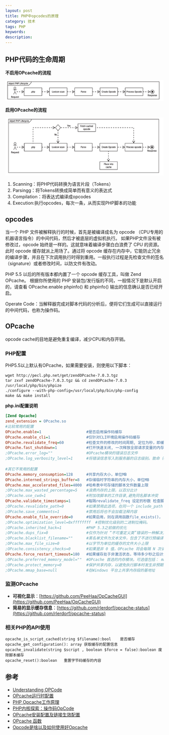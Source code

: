 ```yaml
---
layout: post
title: PHP中opcodes的原理
category: 技术
tags: PHP
keywords:
description:
---
```


## PHP代码的生命周期

**不启用OPcache的流程**

![](/public/img/php/php_1.png)

**启用OPcache的流程**

![](/public/img/php/php_2.png)

1. Scanning：将PHP代码转换为语言片段（Tokens）
2. Parsingg：将Tokens转换成简单而有意义的表达式
3. Compilation：将表达式编译成opcodes
4. Execution:执行opcodes，每次一条，从而实现PHP脚本的功能


## opcodes 

当一个 PHP 文件被解释执行的时候，首先是被编译成名为 opcode （CPU专用的机器语言指令）的中间代码，然后才被底层的虚拟机执行。 如果PHP文件没有被修改过，opcode 始终是一样的。这就意味着编译步骤白白浪费了 CPU 的资源。
此时 opcode 缓存就派上用场了。通过将 opcode 缓存在内存中，它能防止冗余的编译步骤，并且在下次调用执行时得到重用。一般执行过程是先检查文件的签名（signature）或者修改时间，以防文件有改动。

PHP 5.5 以后的所有版本都内置了一个 opcode 缓存工具，叫做 Zend OPcache。 根据你所使用的 PHP 安装包/发行版的不同，一般情况下是默认开启的，请查看 OPcache.enable phpinfo() 和 phpinfo() 输出的信息确认是否已经开启。

Operate Code：当解释器完成对脚本代码的分析后，便将它们生成可以直接运行的中间代码，也称为操作码。




## OPcache

opcode cache的目地是避免重复编译，减少CPU和内存开销。

### PHP配置

PHP5.5以上默认有OPcache，如果需要安装，则使用以下脚本：

```shell
wget http://pecl.php.net/get/zendOPcache-7.0.3.tgz
tar zxvf zendOPcache-7.0.3.tgz && cd zendOPcache-7.0.3
/usr/local/php/bin/phpize
./configure --with-php-config=/usr/local/php/bin/php-config
make && make install

```

**php.ini配置说明**

```ini
[Zend Opcache]
zend_extension = OPcache.so
#比较常用的配置
OPcache.enable=1                    #是否启用操作码缓存
OPcache.enable_cli=1                #仅针对CLI环境启用操作码缓存
OPcache.revalidate_freq=60          #检查文件的修改的时间周期, 定位为秒，即缓存后60秒去检查代码文件是否被修改过
OPcache.fast_shutdown=1             #打开快速关闭, 一次释放全部请求变量的内存，打开这个在PHP Request Shutdown的时候回收内存的速度会提高
;OPcache.error_log=""               #OPcache模块的错误日志文件
;OPcache.log_verbosity_level=1      #将错误信息写入到服务器的日志级别。致命（0）错误（1) 警告（2）信息（3）调试（4）

#其它不常用的配置
OPcache.memory_consumption=128      #共享内存大小，单位MB
OPcache.interned_strings_buffer=8   #存储临时字符串的内存大小，单位MB
OPcache.max_accelerated_files=4000  #哈希表中可存储的脚本文件数量上限
;OPcache.max_wasted_percentage=5    #浪费内存的上限，以百分比计
;OPcache.use_cwd=1                  #附加改脚本的工作目录,避免同名脚本冲突
OPcache.validate_timestamps=1       #每隔revalidate_freq 设定的秒数 检查脚本是否更新
;OPcache.revalidate_path=0          #如果禁用此选项，在同一个 include_path 已存在的缓存文件会被重用
;OPcache.save_comments=1            #禁用后将也不会加载注释内容
OPcache.enable_file_override=0      #如果启用，则在调用函数file_exists()， is_file() 以及 is_readable() 的时候， 都会检查操作码缓存
;OPcache.optimization_level=0xffffffff  #控制优化级别的二进制位掩码。
;OPcache.inherited_hack=1           #PHP 5.3之前做的优化
;OPcache.dups_fix=0                 #仅作为针对 “不可重定义类”错误的一种解决方案。
;OPcache.blacklist_filename=""      #黑名单文件为文本文件，包含了不进行预编译优化的文件名
;OPcache.max_file_size=0            #以字节为单位的缓存的文件大小上限
;OPcache.consistency_checks=0       #如果是非 0 值，OPcache 将会每隔 N 次请求检查缓存校验和
OPcache.force_restart_timeout=180   #如果缓存处于非激活状态，等待多少秒之后计划重启。
;OPcache.preferred_memory_model=""  #OPcache 首选的内存模块。可选值包括： mmap，shm, posix 以及 win32。
;OPcache.protect_memory=0           #保护共享内存，以避免执行脚本时发生非预期的写入。 仅用于内部调试。
;OPcache.mmap_base=null             #在Windows 平台上共享内存段的基地址
```

### 监测OPcache


- **可视化显示**：[https://github.com/PeeHaa/OpCacheGUI](https://github.com/PeeHaa/OpCacheGUI)
- **简易的显示缓存信息**：[https://github.com/rlerdorf/opcache-status](https://github.com/rlerdorf/opcache-status)

### 相关PHP的API使用

```
opcache_is_script_cached(string $filename):bool    是否缓存
opcache_get_configuration(): array 获取缓存的配置信息
opcache_invalidate(string $script , boolean $force = false):boolean 废除脚本缓存
opcache_reset():boolean   重置字节码缓存的内容

```

## 参考

- [Understanding OPCode]()
- [OPcache运行时配置](https://www.php.net/manual/zh/OPcache.configuration.php)
- [PHP Opcache工作原理](https://www.awaimai.com/2684.html)
- [PHP内核探索：操作码OpCode](http://www.nowamagic.net/librarys/veda/detail/1324)
- [OPcache安装配置及链接生效配置](https://blog.51cto.com/ckl893/1786964)
- [OPcache 函数](https://www.php.net/manual/zh/ref.opcache.php)
- [Opcode是啥以及如何使用好Opcache](https://www.zybuluo.com/phper/note/1016714)
